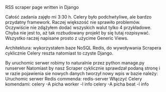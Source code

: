 RSS scraper page written in Django

Całość zadania zajęło mi 3:30 h. Celery było podchwtyliwe, ale bardzo przydatny framework. Raczej większość nie sprawiło problemów. Oczywiście nie zdążyłem dodać wszyskich walut tylko 4 przykładowe. Chyba nie jest to, aż tak rozbudowany projekt by się tutaj rozpisywać. Wszystko raczej napisane prosto z użycime Generic Views.

Architektura: 
wykorzystałem baze NoSQL Redis, do wywoływania Scrapera cyklicznie Celery reszta natomiast to czyste Django. 

By uruchomic serwer robimy to naturalnie przez python manage.py runserver 
Natomiast by nasz Scraper cyklicznie sprawdzał podaną stronę i w razie pojawienia sie nowych danych tworzył nowy wpis w bazie należy:
Uruchomic serwer Redis commenda: redis-server
Włączyć Celery komendami: celery -A picha worker -l info
 celery -A picha beat -l info
